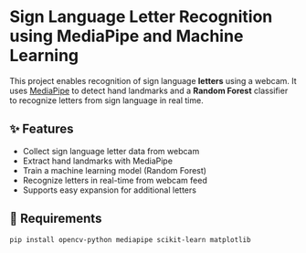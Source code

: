 # Sign Language Letter Recognition using MediaPipe and Machine Learning

This project enables recognition of sign language **letters** using a webcam. It uses [MediaPipe](https://mediapipe.dev) to detect hand landmarks and a **Random Forest** classifier to recognize letters from sign language in real time.

## ✨ Features

- Collect sign language letter data from webcam
- Extract hand landmarks with MediaPipe
- Train a machine learning model (Random Forest)
- Recognize letters in real-time from webcam feed
- Supports easy expansion for additional letters

## 🧰 Requirements

```bash
pip install opencv-python mediapipe scikit-learn matplotlib
